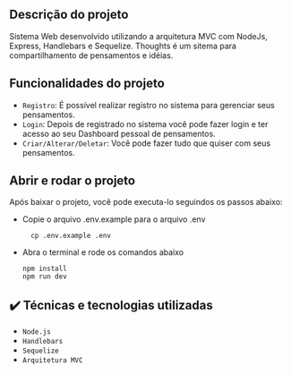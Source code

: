 ## Descrição do projeto
Sistema Web desenvolvido utilizando a arquitetura MVC com NodeJs, Express, Handlebars e Sequelize. Thoughts é um sitema para compartilhamento de pensamentos e idéias.

## Funcionalidades do projeto ##
- `Registro`: É possível realizar registro no sistema para gerenciar seus pensamentos.
- `Login`: Depois de registrado no sistema você pode fazer login e ter acesso ao seu Dashboard pessoal de pensamentos.
- `Criar/Alterar/Deletar`: Você pode fazer tudo que quiser com seus pensamentos.

##  Abrir e rodar o projeto
Após baixar o projeto, você pode executa-lo seguindos os passos abaixo:
* Copie o arquivo .env.example para o arquivo .env
  ```
    cp .env.example .env
  ```
* Abra o terminal e rode os comandos abaixo
  ```
  npm install
  npm run dev
  ```

## :heavy_check_mark: Técnicas e tecnologias utilizadas
* ``Node.js``
* ``Handlebars``
* ``Sequelize``
* ``Arquitetura MVC``


